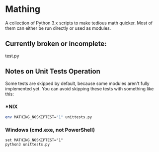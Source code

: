# Mathing
A collection of Python 3.x scripts to make tedious math quicker.
Most of them can either be run directly or used as modules.

## Currently broken or incomplete:
test.py

## Notes on Unit Tests Operation
Some tests are skipped by default, because some modules aren't fully implemented yet.
You can avoid skipping these tests with something like this:

### *NIX
```bash
env MATHING_NOSKIPTEST="1" unittests.py
```

### Windows (cmd.exe, not PowerShell)
```
set MATHING_NOSKIPTEST="1"
python3 unittests.py
```